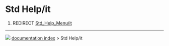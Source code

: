 # Std Help/it
1.  REDIRECT [Std_Help_Menu/it](Std_Help_Menu/it.md)



---
![](images/Button_right.svg) [documentation index](../README.md) > Std Help/it
